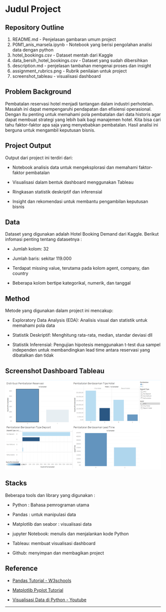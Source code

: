 # Judul Project

## Repository Outline

1. README.md - Penjelasan gambaran umum project
2. P0M1_anis_marsela.ipynb - Notebook yang berisi pengolahan analisi data dengan python
3. hotel_bookings.csv - Dataset mentah dari Kaggle
4. data_bersih_hotel_bookings.csv - Dataset yang sudah dibersihkan
5. description.md - penjelasan tambahan mengenai proses dan insight
6. assignment_rubrics.png - Rubrik penilaian untuk project
7. screenshot_tableau - visualisasi dashboard



## Problem Background
Pembatalan reservasi hotel menjadi tantangan dalam industri perhotelan. Masalah ini dapat mempengaruhi pendapatan dan efisiensi operasional. Dengan itu penting untuk memahami pola pembatalan dari data historis agar dapat membuat strategi yang lebih baik bagi manajemen hotel. Kita bisa cari tahu faktor-faktor apa saja yang menyebabkan pembatalan. Hasil analisi ini berguna untuk mengambil keputusan bisnis.

## Project Output
Output dari project ini terdiri dari:

* Notebook analisis data untuk mengeksplorasi dan memahami faktor-faktor pembatalan

* Visualisasi dalam bentuk dashboard menggunakan Tableau

* Ringkasan statistik deskriptif dan inferensial

* Insight dan rekomendasi untuk membantu pengambilan keputusan bisnis

## Data
Dataset yang digunakan adalah Hotel Booking Demand dari Kaggle. Berikut infomasi penting tentang datasetnya : 

* Jumlah kolom: 32

* Jumlah baris: sekitar 119.000

* Terdapat missing value, terutama pada kolom agent, company, dan country

* Beberapa kolom bertipe kategorikal, numerik, dan tanggal

## Method
Metode yang digunakan dalam project ini mencakup:

* Exploratory Data Analysis (EDA): Analisis visual dan statistik untuk memahami pola data

* Statistik Deskriptif: Menghitung rata-rata, median, standar deviasi dll

* Statistik Inferensial: Pengujian hipotesis menggunakan t-test dua sampel independen untuk membandingkan lead time antara reservasi yang dibatalkan dan tidak

## Screenshot Dashboard Tableau

![alt text](screenshot_tableau.png)

## Stacks
Beberapa tools dan library yang digunakan :

* Python : Bahasa pemrograman utama

* Pandas : untuk manipulasi data

* Matplotlib dan seabor : visualisasi data

* jupyter Notebook: menulis dan menjalankan kode Python

* Tableau: membuat visualisasi dashboard

* Github: menyimpan dan membagikan project


## Reference
- [Pandas Tutorial - W3schools](https://www.w3schools.com/python/pandas/default.asp)

- [Matplotlib Pyplot Tutorial](https://www.w3schools.com/python/matplotlib_intro.asp)

- [Visualisasi Data di Python - Youtube](https://www.youtube.com/@megabagusherlambang/videos)

---

